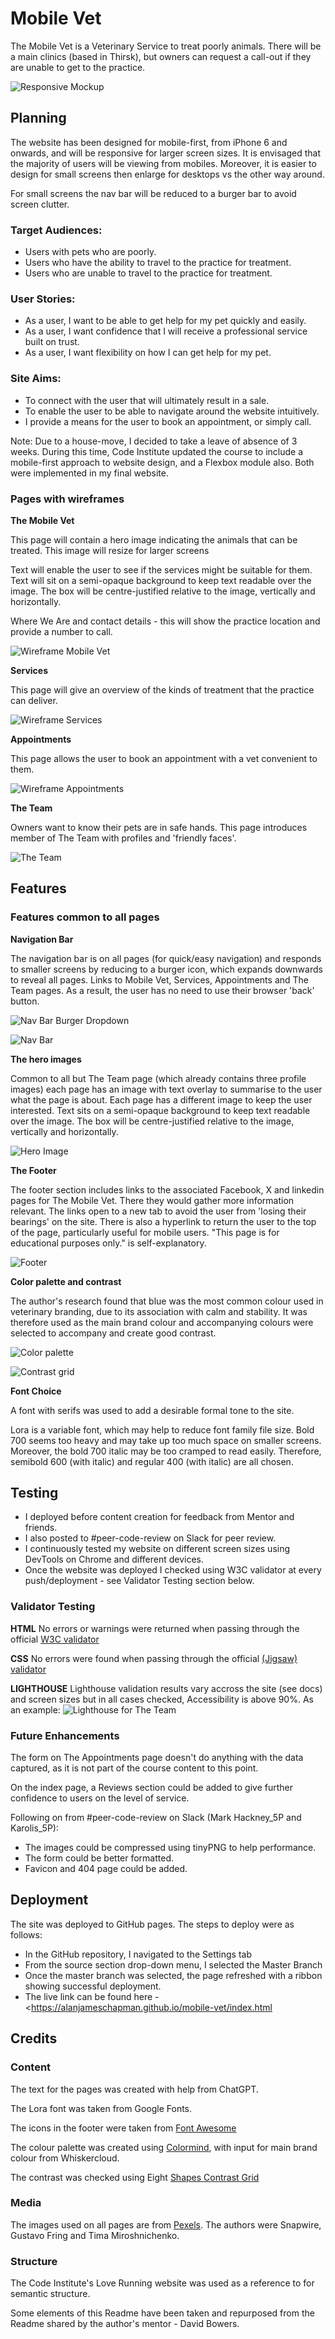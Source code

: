 # Mobile Vet

The Mobile Vet is a Veterinary Service to treat poorly animals. There will be a main clinics (based in Thirsk), but owners can request a call-out if they are unable to get to the practice.

![Responsive Mockup](docs/screenshots/am-i-responsive.png)

## Planning

The website has been designed for mobile-first, from iPhone 6 and onwards, and will be responsive for larger screen sizes. It is envisaged that the majority of users will be viewing from mobiles. Moreover, it is easier to design for small screens then enlarge for desktops vs the other way around.

For small screens the nav bar will be reduced to a burger bar to avoid screen clutter.

### Target Audiences:

- Users with pets who are poorly.
- Users who have the ability to travel to the practice for treatment.
- Users who are unable to travel to the practice for treatment.

### User Stories:

- As a user, I want to be able to get help for my pet quickly and easily.
- As a user, I want confidence that I will receive a professional service built on trust.
- As a user, I want flexibility on how I can get help for my pet.

### Site Aims:

- To connect with the user that will ultimately result in a sale.
- To enable the user to be able to navigate around the website intuitively.
- I provide a means for the user to book an appointment, or simply call.

Note: Due to a house-move, I decided to take a leave of absence of 3 weeks. During this time, Code Institute updated the course to include a mobile-first approach to website design, and a Flexbox module also. Both were implemented in my final website.

### Pages with wireframes

**The Mobile Vet**

This page will contain a hero image indicating the animals that can be treated. This image will resize for larger screens

Text will enable the user to see if the services might be suitable for them. Text will sit on a semi-opaque background to keep text readable over the image. The box will be centre-justified relative to the image, vertically and horizontally.

Where We Are and contact details - this will show the practice location and provide a number to call.

![Wireframe Mobile Vet](docs/wireframes/wireframe-mobile-vet.png)

**Services**

This page will give an overview of the kinds of treatment that the practice can deliver.

![Wireframe Services](docs/wireframes/wireframe-services.png)

**Appointments**

This page allows the user to book an appointment with a vet convenient to them.

![Wireframe Appointments](docs/wireframes/wireframe-appointments.png)

**The Team**

Owners want to know their pets are in safe hands. This page introduces member of The Team with profiles and 'friendly faces'.

![The Team](docs/wireframes/wireframe-the-team.png)

## Features

### Features common to all pages

**Navigation Bar**

The navigation bar is on all pages (for quick/easy navigation) and responds to smaller screens by reducing to a burger icon, which expands downwards to reveal all pages. Links to Mobile Vet, Services, Appointments and The Team pages. As a result, the user has no need to use their browser 'back' button.

![Nav Bar Burger Dropdown](docs/screenshots/navbar-burger-dropdown.png)

![Nav Bar](docs/screenshots/navbar.png)

**The hero images**

Common to all but The Team page (which already contains three profile images) each page has an image with text overlay to summarise to the user what the page is about. Each page has a different image to keep the user interested.
Text sits on a semi-opaque background to keep text readable over the image. The box will be centre-justified relative to the image, vertically and horizontally.

![Hero Image](docs/screenshots/hero-image.png)

**The Footer**

The footer section includes links to the associated Facebook, X and linkedin pages for The Mobile Vet. There they would gather more information relevant. The links open to a new tab to avoid the user from 'losing their bearings' on the site.
There is also a hyperlink to return the user to the top of the page, particularly useful for mobile users.
"This page is for educational purposes only." is self-explanatory.

![Footer](docs/screenshots/footer.png)

**Color palette and contrast**

The author's research found that blue was the most common colour used in veterinary branding, due to its association with calm and stability. It was therefore used as the main brand colour and accompanying colours were selected to accompany and create good contrast.

![Color palette](docs/screenshots/color-palette.png)

![Contrast grid](docs/screenshots/contrast-grid.png)

**Font Choice**

A font with serifs was used to add a desirable formal tone to the site.

Lora is a variable font, which may help to reduce font family file size. Bold 700 seems too heavy and may take up too much space on smaller screens. Moreover, the bold 700 italic may be too cramped to read easily. Therefore, semibold 600 (with italic) and regular 400 (with italic) are all chosen.

## Testing

- I deployed before content creation for feedback from Mentor and friends.
- I also posted to #peer-code-review on Slack for peer review.
- I continuously tested my website on different screen sizes using DevTools on Chrome and different devices.
- Once the website was deployed I checked using W3C validator at every push/deployment - see Validator Testing section below.

### Validator Testing

**HTML**
No errors or warnings were returned when passing through the official [W3C validator](https://validator.w3.org/nu/?doc=https%3A%2F%2Falanjameschapman.github.io%2Fmobile-vet%2Findex.html)

**CSS**
No errors were found when passing through the official [(Jigsaw) validator](http://jigsaw.w3.org/css-validator/validator?lang=en&profile=css3svg&uri=https%3A%2F%2Falanjameschapman.github.io%2Fmobile-vet%2Findex.html&usermedium=all&vextwarning=&warning=1)

**LIGHTHOUSE**
Lighthouse validation results vary accross the site (see docs) and screen sizes but in all cases checked, Accessibility is above 90%. As an example:
![Lighthouse for The Team](docs/screenshots/lighthouse-the-team.png)

### Future Enhancements

The form on The Appointments page doesn't do anything with the data captured, as it is not part of the course content to this point.

On the index page, a Reviews section could be added to give further confidence to users on the level of service.

Following on from #peer-code-review on Slack (Mark Hackney_5P and Karolis_5P):

- The images could be compressed using tinyPNG to help performance.
- The form could be better formatted.
- Favicon and 404 page could be added.

## Deployment

The site was deployed to GitHub pages. The steps to deploy were as follows:

- In the GitHub repository, I navigated to the Settings tab
- From the source section drop-down menu, I selected the Master Branch
- Once the master branch was selected, the page refreshed with a ribbon showing successful deployment.
- The live link can be found here - <<https://alanjameschapman.github.io/mobile-vet/index.html>

## Credits

### Content

The text for the pages was created with help from ChatGPT.

The Lora font was taken from Google Fonts.

The icons in the footer were taken from [Font Awesome](https://fontawesome.com/)

The colour palette was created using [Colormind](http://colormind.io/bootstrap/), with input for main brand colour from Whiskercloud.

The contrast was checked using Eight [Shapes Contrast Grid](https://contrast-grid.eightshapes.com/)

### Media

The images used on all pages are from [Pexels](https://www.pexels.com/). The authors were Snapwire, Gustavo Fring and Tima Miroshnichenko.

### Structure

The Code Institute's Love Running website was used as a reference to for semantic structure.

Some elements of this Readme have been taken and repurposed from the Readme shared by the author's mentor - David Bowers.